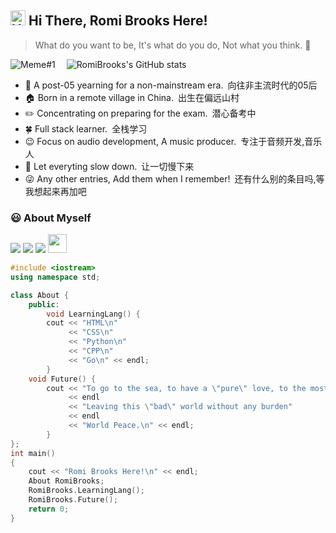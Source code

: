 
## <img src='https://qpluspicture.oss-cn-beijing.aliyuncs.com/6LjjQA/Hi.gif' alt='Hi' width="24"/>  Hi There, Romi Brooks Here!  
> What do you want to be, It's what do you do, Not what you think. :heartbeat:

![Meme#1](https://media.giphy.com/media/l3q2K5jinAlChoCLS/giphy.gif)&ensp;&ensp;
![RomiBrooks's GitHub stats](https://github-readme-stats.vercel.app/api?username=Romi-Brooks&show_icons=true&theme=radical)  
- :pig_nose: A post-05 yearning for a non-mainstream era.&ensp;向往非主流时代的05后
- :house: Born in a remote village in China.&ensp;出生在偏远山村
- :pencil2: Concentrating on preparing for the exam.&ensp;潜心备考中
- :four_leaf_clover: Full stack learner.&ensp;全栈学习
- :wink: Focus on audio development, A music producer.&ensp;专注于音频开发,音乐人
- :walking: Let everyting slow down.&ensp;让一切慢下来
- :stuck_out_tongue_winking_eye: Any other entries, Add them when I remember!&ensp;还有什么别的条目吗,等我想起来再加吧 

### :smiley: About Myself
<a href="https://www.instagram.com/romibrook_official/"><img src="https://img.shields.io/badge/instagram%20ROMI.BROOKS-DD2476?style=for-the-badge&logo=instagram&logoColor=white"/></a>
<a href="[https://www.instagram.com/teen_developer/](https://www.facebook.com/profile.php?id=100087271397689)"><img src="https://img.shields.io/badge/facebook%20ROMI.BROOKS-344E86?style=for-the-badge&logo=facebook&logoColor=white"/></a>
<a href="https://twitter.com/RomiBrooks1"><img src="https://img.shields.io/badge/twitter%20@RomiBrooks1-0D95E8?style=for-the-badge&logo=twitter&logoColor=white"/></a>
<a href="https://romichan.me/"><img height="30px" src="https://img.shields.io/badge/My%20Website:%20ROMI.BROOKS-8E2DE2?style=for-the-badge&logo=google%20chrome&logoColor=white"/></a>

```cpp
#include <iostream>
using namespace std;

class About {
	public:
    	void LearningLang() {
		cout << "HTML\n"
			 << "CSS\n"
			 << "Python\n"
			 << "CPP\n"
			 << "Go\n" << endl;
		}
	void Future() {
		cout << "To go to the sea, to have a \"pure\" love, to the most desolate place, to the most prosperous place"
			 << endl
			 << "Leaving this \"bad\" world without any burden"
			 << endl
			 << "World Peace.\n" << endl;
		}
};
int main()
{
   	cout << "Romi Brooks Here!\n" << endl;
   	About RomiBrooks;
   	RomiBrooks.LearningLang();
	RomiBrooks.Future();
   	return 0;
}
```
